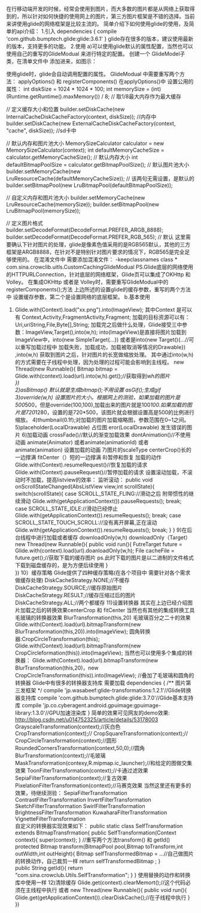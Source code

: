 在行移动端开发的时候，经常会使用到图片，而大多数的图片都是从网络上获取得到的，所以针对如何快捷的使用网上的图片，第三方图片框架是不错的选择。当前来讲使用glide的网络框架是比较主流的。
简单介绍下如何使用glide的使用，及简单的api介绍：
1.引入
dependencies {
     compile 'com.github.bumptech.glide:glide:3.6.1'
     }
glide存在很多的版本，建议使用最新的版本，支持更多的功能。
2.使用
    a)可以使用glide默认的属性配置，当然也可以使用自己的重写的GlideModual 来进行特定的配置。
  创建一个 GlideModel子类，在清单文件中 添加进来，如图示：
<!-- 处理的是glide图片处理 -->
<meta-data android:name="com.sina.crowclub.utils.CustomCachingGlideModule"
     android:value="GlideModule"/>
  使用glide时，glide会自动调用配置的属性。
  GlideModual 中需要重写两个方法：
  applyOptions()  和 registerComponents()
  在applyOptions()中 设置公用的属性：
int diskSize = 1024 * 1024 * 100;
int memorySize = (int) (Runtime.getRuntime().maxMemory()) / 8;  // 取1/8最大内存作为最大缓存

// 定义缓存大小和位置
builder.setDiskCache(new InternalCacheDiskCacheFactory(context, diskSize));  //内存中
builder.setDiskCache(new ExternalCacheDiskCacheFactory(context, "cache", diskSize)); //sd卡中

// 默认内存和图片池大小
MemorySizeCalculator calculator = new MemorySizeCalculator(context);
int defaultMemoryCacheSize = calculator.getMemoryCacheSize(); // 默认内存大小
int defaultBitmapPoolSize = calculator.getBitmapPoolSize(); // 默认图片池大小
builder.setMemoryCache(new LruResourceCache(defaultMemoryCacheSize)); // 该两句无需设置，是默认的
builder.setBitmapPool(new LruBitmapPool(defaultBitmapPoolSize));

// 自定义内存和图片池大小
builder.setMemoryCache(new LruResourceCache(memorySize));
builder.setBitmapPool(new LruBitmapPool(memorySize));

// 定义图片格式
builder.setDecodeFormat(DecodeFormat.PREFER_ARGB_8888);
builder.setDecodeFormat(DecodeFormat.PREFER_RGB_565); // 默认
这里需要确认下针对图片的处理，glide是像素色值采用的是RGB565默认，其他的三方框架是ARGB8888，在针对不是特别针对图片要求的情况下，RGB565是完全足够使用的。
在混淆文件中 需要添加混淆文件：
-keepclassnames class * com.sina.crowclib.uitls.CustomCachingGlideModual
PS.Glide底层的网络使用的HTTPURLConnection，针对底层的网络框架，Glide页可以集成了OKHttp 和 Volley。
在集成OKHttp 或者是 Volley时，需要重写GlideModual中的registerComponents();方法
上边所述的设置glide的缓存参数，重写的两个方法中 设置缓存参数，第二个是设置网络的底层框架。
 b.基本使用
   1) Glide.with(Context).load("xx.png").into(ImageView);
   其中Context 是可以有 Context,Activity,FragmentActivity,Fragment;
   加载的目标资源可以有：Uri,uriString,File,Byte[],String;
   加载完之后做什么处理，Glide接受三中参数：ImageView,Target(),into(w,h);
   into(ImageView)是直接将图片加载到ImageView中，into(new SimpleTarget<Bitmap>{...}) 或者是into(new Target<Bitmap>(){...//可以重写加载过程中 加载失败，加载成功，加载被取消等情况的Drawable})  ,into(w,h) 获取到图片之后，针对图片的长宽做缩放处理。
  其中通过into(w,h)的方式需要在子线程中处理，因为处理的过程可能会影响到主线程。
   new Thread(new Runnable(){
    Bitmap bitmap = Glide.with(context).load(url).into(w,h).get();//获取得到w*h的图片   
})  
   2)asBitmap() 默认就是生成bitmap();不用设置
     asGif();生成gif
    3)override(w,h) 设置图片的大小。根据网上的测验，如果加载的图片是500*500，但是override(100,100),加载出来的图片就是100*100.如果加载的图片是720*1280，设置的是720*500，该图片就会根据设置高是500的比例进行缩放。
     4)thumbnail(0.1f);对加载的图片加载缩略图，参数范围在0~1之间。
     5)placeholder(LocalDrawable) 占位图
        eror(LocalDrawable) 发生错误的图片
     6)加载动画
       crossFade()//默认的渐变加载效果
       dontAnimation()//不使用动画
       animate(Animator) 或者animate(animationId) 或者 animate(animation) 设置加载的动画
     7)图片的scaleType 
       centerCrop()长的一边撑满
       fitCenter（）短的一边撑满 
     8)暂停和恢复 加载的动作
       Glide.with(Context).resumeRequest()//恢复加载的请求
       Glide.with(Context).pauseRequest()//暂停加载的请求
     设置滚动加载，不滚动时不加载，提高listview的效率：
     监听滚动： 
       public void onScrollStateChanged(AbsListView view,int scrollState){
       switch(scrollState){
         case SCROLL_STATE_FLING://滑动之后 附带惯性的继续滑动
              Glide.with(getApplicationContext()).pauseRequests();
              break;
         case SCROLL_STATE_IDLE://滑动已经停止
              Glide.with(getApplicationContext()).resumeRequests();
              break;
         case SCROLL_STATE_TOUCH_SCROLL://没有离开屏幕,正在滚动
              Glide.with(getApplicationContext()).resumeRequests();
              break;
       }
      }
      9)在后台线程中进行加载或者缓存
        downloadOnly(w,h) 
        downloadOnly（Target）
        new Thread(new Runnable(){
         public void run(){
          FutreTarget<File> future = Glide.with(context).load(url).doanloadOnly(w,h);
           File cacheFile = future.get();//获取下载的缓存图片  ps.此时下载的图片是以二进制的文件格式下载到磁盘缓存的，是为方便后续使用
          }       
       })
      10）缓存策略
        Glide提供了四种缓存策略(在各个项目中 需要针对各个需求做缓存处理)
         DiskCacheStrategy.NONE;//不缓存
         DiskCacheStrategy.SOURCE;//缓存原始图片
         DiskCacheStrategy.RESULT;//缓存压缩过后的图片
         DiskCacheStrategy.ALL;//两个都缓存
      11)设置转换器
         其实在上边已经介绍图片加载之后的转换效果centerCrop 和 fitCenter
         当然也有其他的集成转换工具
         毛玻璃的转换器效果 BlurTransformation(this,20) 毛玻璃百分之二十的效果
         Glide.with(Context).load(url).bitmapTransform(new BlurTransformation(this,20)).into(ImageView);
         圆角转换器:CropCircleTransformation(this);
         Glide.with(Context).load(url).bitmapTransform(new CropCircleformation(this)).into(ImageView);
                 当然也可以使用多个集成的转换器：
                 Glide.with(Context).load(url).bitmapTransform(new BlurTransformation(this,20)，new CropCircleTransformation(this)).into(ImageView); //叠加了毛玻璃和圆角的转换器
                 Glide中有很多的转换器支持库
                 需要加载
dependencies {
    /** 图片第三发框架 */
    compile 'jp.wasabeef:glide-transformations:1.2.1'//Glide转换器支持库
    compile 'com.github.bumptech.glide:glide:3.7.0'//Glide基本支持库
    compile 'jp.co.cyberagent.android.gpuimage:gpuimage-library:1.3.0'//GPU加速渲染库
}
        简单的效果可见网友的demo效果: http://blog.csdn.net/u014752325/article/details/53178003          
        GrayscaleTransformation(context);//灰白色
        CropTransformation(context);//
       CropSquareTransformation(context);//
        CropCircleTransformation(context);//圆形
    RoundedCornersTransformation(context,50,0);//圆角
        BlurTransformation(context);//毛玻璃
       MaskTransformation(contexy,R.mipmap.ic_launcher);//和给定的图做交集效果
       ToonFilterTransformation(context);//卡通过滤效果
       SepiaFilterTransformation(context);//复古效果
       PixelationFilterTransformation(context);//马赛克效果
    当然这里还有更多的效果，待继续测验：
    SepiaFilterTransformation
         ContrastFilterTransformation
         InvertFilterTransformation
         SketchFilterTransformation
         SwirlFilterTransformation
        BrightnessFilterTransformation
        KuwaharaFilterTransformation
         VignetteFilterTransformation  
    自定义的转换器实现效果如下：
    public static class SelfTransformation extends BitmapTransfrmation{
      public SelfTransformation(Context context){
      super(context);
      }
      //重写两个方法transform() 和 getId()
      protected Bitmap transform(BitmapPool pool,Bitmap toTransform,int outWidth,int outHeight){
      Bitmap selfTransformedBitmap = ...//自己做图片的转换动作，自己裁剪一样
      return selfTransformedBitmap ;
}   
    public String getId(){
      return "com.sina.crowclub.Utils.SelfTransformation"; 
    }
} 
      使用替换的动作和转换库中使用一样
      12)清除缓存
         Glide.get(context).clearMemort();//这个代码必须在主线程中执行
         或者
         new Thread(new Runnable(){
           public void run(){
            Glide.get(getApplicationContext()).clearDiskCache();//在子线程中执行
           }
         })
  



